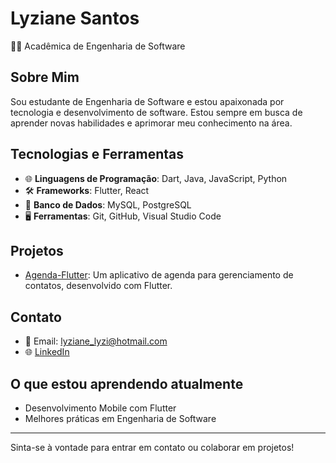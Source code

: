 # Lyziane Santos

👩‍🎓 Acadêmica de Engenharia de Software

## Sobre Mim

Sou estudante de Engenharia de Software e estou apaixonada por tecnologia e desenvolvimento de software. Estou sempre em busca de aprender novas habilidades e aprimorar meu conhecimento na área.

## Tecnologias e Ferramentas

- 🌐 **Linguagens de Programação**: Dart, Java, JavaScript, Python
- 🛠️ **Frameworks**: Flutter, React
- 💾 **Banco de Dados**: MySQL, PostgreSQL
- 🖥️ **Ferramentas**: Git, GitHub, Visual Studio Code

## Projetos

- [Agenda-Flutter](https://github.com/LyzianeeSantos/Agenda-Flutter): Um aplicativo de agenda para gerenciamento de contatos, desenvolvido com Flutter.

## Contato

- 📧 Email: lyziane_lyzi@hotmail.com
- 🌐 [LinkedIn](https://br.linkedin.com/in/lyziane-santos-4205751b4)

## O que estou aprendendo atualmente

- Desenvolvimento Mobile com Flutter
- Melhores práticas em Engenharia de Software

---

Sinta-se à vontade para entrar em contato ou colaborar em projetos!


